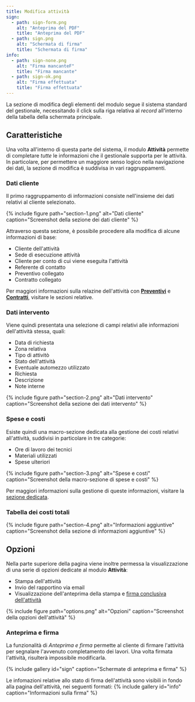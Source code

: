```yaml
---
title: Modifica attività
sign:
  - path: sign-form.png
    alt: "Anteprima del PDF"
    title: "Anteprima del PDF"
  - path: sign.png
    alt: "Schermata di firma"
    title: "Schermata di firma"
info:
  - path: sign-none.png
    alt: "Firma mancanteF"
    title: "Firma mancante"
  - path: sign-ok.png
    alt: "Firma effettuata"
    title: "Firma effettuata"
---
```


La sezione di modifica degli elementi del modulo segue il sistema standard del gestionale, necessitando il click sulla riga relativa al *record* all'interno della tabella della schermata principale.

## Caratteristiche

Una volta all'interno di questa parte del sistema, il modulo **Attività** permette di completare *tutte* le informazioni che il gestionale supporta per le attività.
In particolare, per permettere un maggiore senso logico nella navigazione dei dati, la sezione di modifica è suddivisa in vari raggruppamenti.

### Dati cliente

Il primo raggruppamento di informazioni consiste nell'insieme dei dati relativi al cliente selezionato.

{% include figure path="section-1.png" alt="Dati cliente" caption="Screenshot della sezione dei dati cliente" %}

Attraverso questa sezione, è possibile procedere alla modifica di alcune informazioni di base:
 - Cliente dell'attività
 - Sede di esecuzione attività
 - Cliente per conto di cui viene eseguita l'attività
 - Referente di contatto
 - Preventivo collegato
 - Contratto collegato

Per maggiori informazioni sulla relazine dell'attività con [**Preventivi**](../../preventivi.md) e [**Contratti**](../../contratti.md), visitare le sezioni relative.

### Dati intervento

Viene quindi presentata una selezione di campi relativi alle informazioni dell'attività stessa, quali:
 - Data di richiesta
 - Zona relativa
 - Tipo di attivitò
 - Stato dell'attività
 - Eventuale automezzo utilizzato
 - Richiesta
 - Descrizione
 - Note interne

{% include figure path="section-2.png" alt="Dati intervento" caption="Screenshot della sezione dei dati intervento" %}

### Spese e costi

Esiste quindi una macro-sezione dedicata alla gestione dei costi relativi all'attività, suddivisi in particolare in tre categorie:
 - Ore di lavoro dei tecnici
 - Materiali utilizzati
 - Spese ulteriori

{% include figure path="section-3.png" alt="Spese e costi" caption="Screenshot della macro-sezione di spese e costi" %}

Per maggiori informazioni sulla gestione di queste informazioni, visitare la [sezione dedicata](costi.md).

### Tabella dei costi totali



{% include figure path="section-4.png" alt="Informazioni aggiuntive" caption="Screenshot della sezione di informazioni aggiuntive" %}

## Opzioni

Nella parte superiore della pagina viene inoltre permessa la visualizzazione di una serie di opzioni dedicate al modulo **Attività**:
 - Stampa dell'attività
 - Invio del rapportino via email
 - Visualizzazione dell'anteprima della stampa e [firma conclusiva dell'attività](#anteprima-e-firma)

{% include figure path="options.png" alt="Opzioni" caption="Screenshot della opzioni dell'attività" %}

### Anteprima e firma

La funzionalità di *Anteprima e firma* permette al cliente di firmare l'attività per segnalare l'avvenuto completamento dei lavori.
Una volta firmata l'attività, risulterà impossibile modificarla.

{% include gallery id="sign" caption="Schermate di anteprima e firma" %}

Le infomazioni relative allo stato di firma dell'attività sono visibili in fondo alla pagina dell'attività, nei seguenti formati:
{% include gallery id="info" caption="Informazioni sulla firma" %}
